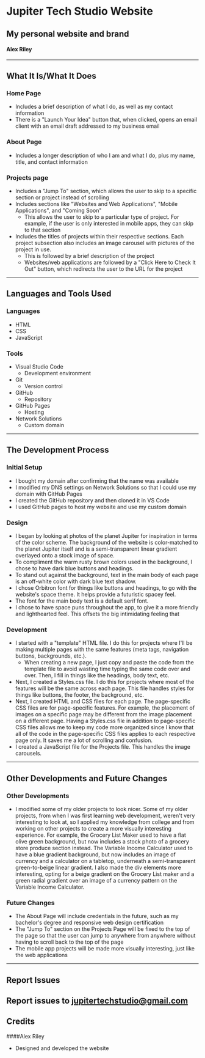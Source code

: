 # Jupiter Tech Studio Website
## My personal website and brand
#### Alex Riley
----------------------------------------------------------------------------------------------------------------------------------------------------------------------------------------------
  ## What It Is/What It Does
  ### Home Page
  - Includes a brief description of what I do, as well as my contact information
  - There is a "Launch Your Idea" button that, when clicked, opens an email client with an email draft addressed to my business email
 ### About Page
  - Includes a longer description of who I am and what I do, plus my name, title, and contact information
 ### Projects page
  - Includes a "Jump To" section, which allows the user to skip to a specific section or project instead of scrolling
  - Includes sections like "Websites and Web Applications", "Mobile Applications", and "Coming Soon"
    - This allows the user to skip to a particular type of project. For example, if the user is only interested in mobile apps, they can skip to that section
  - Includes the titles of projects within their respective sections. Each project subsection also includes an image carousel with pictures of the project in use.
    - This is followed by a brief description of the project
    - Websites/web applications are followed by a "Click Here to Check It Out" button, which redirects the user to the URL for the project
-----------------------------------------------------------------------------------------------------------------------------------------------------------------------
## Languages and Tools Used
### Languages
- HTML
- CSS
- JavaScript
### Tools
- Visual Studio Code
  - Development environment
- Git
  - Version control
- GitHub
  - Repository
- GitHub Pages
  - Hosting
- Network Solutions
  - Custom domain
-----------------------------------------------------------------------------------------------------------------------------------------------------------------------
## The Development Process
### Initial Setup
- I bought my domain after confirming that the name was available
- I modified my DNS settings on Network Solutions so that I could use my domain with GitHub Pages
- I created the GitHub repository and then cloned it in VS Code
- I used GitHub pages to host my website and use my custom domain
### Design
- I began by looking at photos of the planet Jupiter for inspiration in terms of the color scheme. The background of the website is color-matched to the planet Jupiter itself and is a
semi-transparent linear gradient overlayed onto a stock image of space.
- To compliment the warm rusty brown colors used in the background, I chose to have dark blue buttons and headings.
- To stand out against the background, text in the main body of each page is an off-white color with dark blue text shadow.
- I chose Orbitron font for things like buttons and headings, to go with the website's space theme. It helps provide a futuristic spacey feel.
- The font for the main body text is a default serif font.
- I chose to have space puns throughout the app, to give it a more friendly and lighthearted feel. This offsets the big intimidating feeling that 
### Development
- I started with a "template" HTML file. I do this for projects where I'll be making multiple pages with the same features (meta tags, navigation buttons, backgrounds, etc.).
  - When creating a new page, I just copy and paste the code from the template file to avoid wasting time typing the same code over and over. Then, I fill in things like
    the headings, body text, etc.
- Next, I created a Styles.css file. I do this for projects where most of the features will be the same across each page. This file handles styles for things like buttons,
  the footer, the background, etc.
- Next, I created HTML and CSS files for each page. The page-specific CSS files are for page-specific features. For example, the placement of images on a specific page
  may be different from the image placement on a different page. Having a Styles.css file in addition to page-specific CSS files allows me to keep my code more organized
  since I know that all of the code in the page-specific CSS files applies to each respective page only. It saves me a lot of scrolling and confusion.
- I created a JavaScript file for the Projects file. This handles the image carousels.
-----------------------------------------------------------------------------------------------------------------------------------------------------------------------
## Other Developments and Future Changes
### Other Developments
- I modified some of my older projects to look nicer. Some of my older projects, from when I was first learning web development, weren't very interesting to look at, so I applied
  my knowledge from college and from working on other projects to create a more visually interesting experience. For example, the Grocery List Maker used to have a flat olive green 
  background, but now includes a stock photo of a grocery store produce section instead. The Variable Income Calculator used to have a blue gradient background, but now includes an image
  of currency and a calculator on a tabletop, underneath a semi-transparent green-to-beige linear gradient. I also made the div elements more interesting, opting for a beige gradient on the
  Grocery List maker and a green radial gradient over an image of a currency pattern on the Variable Income Calculator.
### Future Changes
-  The About Page will include credentials in the future, such as my bachelor's degree and responsive web design certification
-  The "Jump To" section on the Projects Page will be fixed to the top of the page so that the user can jump to anywhere from anywhere without having to scroll back to the top of the page
-  The mobile app projects will be made more visually interesting, just like the web applications
-----------------------------------------------------------------------------------------------------------------------------------------------------------------------
## Report Issues
Report issues to jupitertechstudio@gmail.com
-----------------------------------------------------------------------------------------------------------------------------------------------------------------------
## Credits
####Alex Riley
- Designed and developed the website
